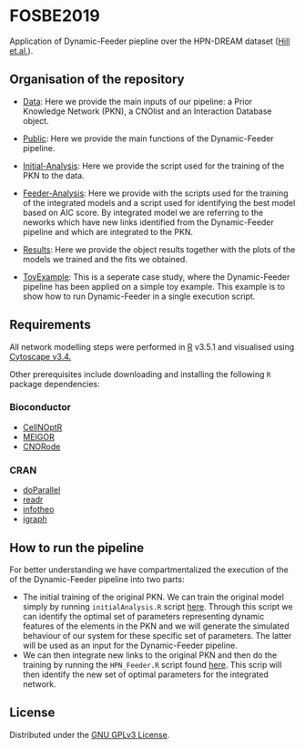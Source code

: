 # FOSBE2019

Application of Dynamic-Feeder piepline over the HPN-DREAM dataset ([Hill et.al.]((https://www.nature.com/articles/nmeth.3773))).

## Organisation of the repository

+ [Data](https://github.com/saezlab/FOSBE2019/tree/master/Data): Here we provide the main inputs of our pipeline: a Prior Knowledge Network (PKN), a CNOlist and an Interaction Database object.
+ [Public](https://github.com/saezlab/FOSBE2019/tree/master/Public): Here we provide the main functions of the Dynamic-Feeder pipeline.
+ [Initial-Analysis](https://github.com/saezlab/FOSBE2019/tree/master/Initial-Analysis): Here we provide the script used for the training of the PKN to the data.
+ [Feeder-Analysis](https://github.com/saezlab/FOSBE2019/tree/master/Feeder-Analysis): Here we provide with the scripts used for the training of the integrated models and a script used for identifying the best model based on AIC score. By integrated model we are referring to the neworks which have new links identified from the Dynamic-Feeder pipeline and which are integrated to the PKN.
+ [Results](https://github.com/saezlab/FOSBE2019/tree/master/Results): Here we provide the object results together with the plots of the models we trained and the fits we obtained.

+ [ToyExample](https://github.com/saezlab/FOSBE2019/tree/master/ToyExample): This is a seperate case study, where the Dynamic-Feeder pipeline has been applied on a simple toy example. This example is to show how to run Dynamic-Feeder in a single execution script.

## Requirements

All network modelling steps were performed in [R](https://www.r-project.org/) v3.5.1 and visualised using [Cytoscape v3.4.](http://chianti.ucsd.edu/cytoscape-3.4.0/)

Other prerequisites include downloading and installing the following `R` package dependencies:

### Bioconductor

+ [CellNOptR](https://bioconductor.org/packages/release/bioc/html/CellNOptR.html)
+ [MEIGOR](https://www.bioconductor.org/packages/release/bioc/html/MEIGOR.html)
+ [CNORode](https://github.com/saezlab/CNORode)

### CRAN
+ [doParallel](https://cran.r-project.org/web/packages/doParallel/index.html)
+ [readr](https://cran.r-project.org/web/packages/readr/index.html)
+ [infotheo](https://cran.r-project.org/web/packages/infotheo/index.html)
+ [igraph](https://cran.r-project.org/web/packages/igraph/index.html)

## How to run the pipeline

For better understanding we have compartmentalized the execution of the of the Dynamic-Feeder pipeline into two parts:

+ The initial training of the original PKN. We can train the original model simply by running `initialAnalysis.R` script [here](https://github.com/saezlab/FOSBE2019/blob/master/Initial-Analysis/initialAnalysis.R). Through this script we can identify the optimal set of parameters representing dynamic features of the elements in the PKN and we will generate the simulated behaviour of our system for these specific set of parameters. The latter will be used as an input for the Dynamic-Feeder pipeline.
+ We can then integrate new links to the original PKN and then do the training by running the `HPN_Feeder.R` script found [here](https://github.com/saezlab/FOSBE2019/blob/master/Feeder-Analysis/HPN_Feeder.R). This scrip will then identify the new set of optimal parameters for the integrated network.

## License

Distributed under the [GNU GPLv3 License](http://www.gnu.org/licenses/gpl-3.0.html).
